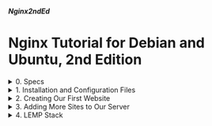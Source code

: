 ##### Nginx2ndEd
# Nginx Tutorial for Debian and Ubuntu, 2nd Edition

<details markdown="1">
<summary>
0. Specs
</summary>

---

### 0.0. The What
It's been some time after I prepared [NginxOnDebianUbuntu](NginxOnDebianUbuntu.html) tutorial. I decided to revise it with a new perspective. The old document will be available for some time, in case you'd like to check it too.

Nginx is a very powerful web server software. Some sources tell that it is one of the most used web server software with Apache.

### 0.1. Environment
I used Debian and Ubuntu server editions, namely Debian 11 & 12, Ubuntu 22.04 & 24.04 LTS Servers.

I have a test domain name: 386387.xyz. I used it for my tests. 

Unless you want to run a totally static website, you would need PHP and a database server too. So we're going to touch them a bit.

### 0.3. Sources

- [nginx.org](https://nginx.org/en/docs/)  
- [www.geeksforgeeks.org](https://www.geeksforgeeks.org/how-to-retrieve-data-from-mysql-database-using-php/)  
- [Deepseek](https://www.deepseek.com/)   
- [ChatGPT](https://chatgpt.com/) 

<br>
</details>

<details markdown="1">
<summary>
1. Installation and Configuration Files
</summary>

---
### 1.1. Installation
Upgrade repositories and install nginx package

```
sudo apt update
sudo apt install nginx --yes
```

When installed on Debian and Ubuntu, nginx (as the other daemon packages) starts automatically. You can check the service:

```
systemctl status nginx
```

Debian package maintainers prepared a sample page for the web server. You can check it:

```
sudo nano /var/www/html/index.nginx-debian.html
```

### 1.2. Configuration Files

Debian and Ubuntu installations have the following files and directories at /etc/nginx:

- **fastcgi.conf**: Contains default settings for FastCGI applications.
- **fastcgi_params**: Similar to fastcgi.conf, it defines FastCGI parameters but is more minimal. Some configurations use one or the other.
- **koi-utf**: Charset conversion maps for KOI8-R (Cyrillic encoding) to UTF-8. 
- **koi-win**: Charset conversion maps for KOI8-R (Cyrillic encoding) to Windows-1251.
- **mime.types**: Defines the mapping of file extensions to MIME types.
- **nginx.conf**: The main Nginx configuration file that includes global settings and loads other configurations.
- **proxy_params**: Contains default settings for reverse proxying requests to another server.
- **scgi_params**: Configuration parameters for handling SCGI (Simple Common Gateway Interface) requests.
- **uwsgi_params**: Defines parameters for uWSGI applications (commonly used for Python web apps).
- **win-utf**: Charset conversion map for Windows-1251 encoding.
- **conf.d/**: Stores additional Nginx configuration files that are automatically loaded. Empty on default installations.
- **modules-available/**: Contains configuration files for optional Nginx modules that can be enabled or disabled. Empty on default installations.
- **modules-enabled/**: Symbolic links to active modules from modules-available/. Empty on default installations.
- **sites-available/**: Stores virtual host configurations for different websites (like Apache’s sites-available).
- **sites-enabled/**: Contains symbolic links to active virtual host configurations from sites-available/.
- **snippets/**: Stores reusable configuration fragments that can be included in other config files (e.g., SSL settings).

Normally, we do not need to edit configuration files other than the ones in sites-available/.

### 1.3. Scripts for Enabling & Disabling Sites & Modules

If you used Apache Web Server you would remember there are commands like a2ensite, a2dissite, a2enmod, a2dismod. They are used to enable/disable sites and modules.

With the help of ChatGPT, I prepared Nginx counterparts of these commands as nxensite, nxdissite, nxenmod, and nxdismod.

#### 1.3.1. nxensite Enable a Site

This script is expected to enable a site configuration by creating a symbolic link in sites-enabled/ from sites-available/.

Let's create it:

```
sudo nano /usr/local/bin/nxensite
```

Fill as below:

```
#!/bin/bash
if [ -z "$1" ]; then
    echo "Usage: nxensite <site-name>"
    exit 1
fi

SITE="/etc/nginx/sites-available/$1"
LINK="/etc/nginx/sites-enabled/$1"

if [ ! -f "$SITE" ]; then
    echo "Site configuration '$1' does not exist in sites-available."
    exit 1
fi

ln -s "$SITE" "$LINK"
echo "Enabled site: $1"
```

Make it executable:

```
sudo chmod +x /usr/local/bin/nxensite
```

It is necessary to reload nginx after enabling a site:

```
sudo systemctl reload nginx
```

#### 1.3.2. nxdissite Disable a Site

This script is expected to disable a site configuration by removing its symbolic link from sites-enabled/.

Let's create it:

```
sudo nano /usr/local/bin/nxdissite
```

Fill as below:

```
#!/bin/bash
if [ -z "$1" ]; then
    echo "Usage: nxdissite <site-name>"
    exit 1
fi

LINK="/etc/nginx/sites-enabled/$1"

if [ ! -L "$LINK" ]; then
    echo "Site '$1' is not enabled."
    exit 1
fi

rm "$LINK"
echo "Disabled site: $1"
```


Make it executable:

```
sudo chmod +x /usr/local/bin/nxdissite
```

It is necessary to reload nginx after disabling a site:

```
sudo systemctl reload nginx
```

#### 1.3.3. nxenmod Enable a Module

This script is expected to enable a module by creating a symbolic link in mods-enabled/ from mods-available/.

Let's create it:

```
sudo nano /usr/local/bin/nxenmod
```

Fill as below:

```
#!/bin/bash
if [ -z "$1" ]; then
    echo "Usage: nxenmod <module-name>"
    exit 1
fi

MOD="/etc/nginx/modules-available/$1.conf"
LINK="/etc/nginx/modules-enabled/$1.conf"

if [ ! -f "$MOD" ]; then
    echo "Module configuration '$1.conf' does not exist in modules-available."
    exit 1
fi

ln -s "$MOD" "$LINK"
echo "Enabled module: $1"
```

Make it executable:

```
sudo chmod +x /usr/local/bin/nxenmod
```

It is necessary to restart nginx after enabling a module:

```
sudo systemctl restart nginx
```

#### 1.3.4. nxdismod Disable a Module

This script is expected to disable a module by removing its symbolic link from mods-enabled/.

Let's create it:

```
sudo nano /usr/local/bin/nxdismod
```

Fill as below:

```
#!/bin/bash
if [ -z "$1" ]; then
    echo "Usage: nxdismod <module-name>"
    exit 1
fi

LINK="/etc/nginx/modules-enabled/$1.conf"

if [ ! -L "$LINK" ]; then
    echo "Module '$1' is not enabled."
    exit 1
fi

rm "$LINK"
echo "Disabled module: $1"
```

Make it executable:

```
sudo chmod +x /usr/local/bin/nxdismod
```

It is necessary to restart nginx after disabling a module:

```
sudo systemctl restart nginx
```

<br>
</details>

<details markdown="1">
<summary>
2. Creating Our First Website
</summary>

---
### 2.0. Explanations

When Nginx is installed, it creates a configuraiton file in sites-available/ directory with the name default. 

Configuration file default comes enabled, that is linked to sites-enabled/ directory. 

Like Apache, there are 4 steps to create a web site on Nginx Web Server.

1. Prepare a place for the website contents and put the contents in there. Generally, a directory under /var/www is fine.
2. Create a configuration file for the site in /etc/nginx/sites-available/
3. Enable the site with nx2ensite command (or by just linking it to /etc/nginx/sites-enabled/ directory yourself).
4. Reload Nginx daemon.

### 2.1. Configure the Website
#### 2.1.1. Prepare Website Home

Make a home for our website:

```
sudo mkdir /var/www/386387.xyz
```

Create a sample home page

```
sudo nano /var/www/386387.xyz/index.html
```

Fill as below:

```
<html>
<title>386387.xyz Test Page</title>
<body>
<h1>386387.xyz Test Page</h1>
<p>386387.xyz and www.386387.xyz land here.</p>
</body>
</html>
```

Make Nginx daemon user own the directory and files:

```
sudo chown -R www-data:www-data /var/www/386387.xyz
```

Change all directory permissions to 755 and file permissions to 644

```
sudo find /var/www/386387.xyz -type d -exec chmod 755 {} \;
sudo find /var/www/386387.xyz -type f -exec chmod 644 {} \;
```

### 2.1.2. Create Website Configuration 

Disable the default site configuration, we don't need it anymore

```
sudo nxdissite default
```

Create the configuration file of the site

```
sudo nano /etc/nginx/sites-available/386387.xyz
```

Fill as below:

```
server {
   listen 80;
   listen [::]:80;
   root /var/www/386387.xyz;
   index index.html index.htm;
   server_name 386387.xyz www.386387.xyz;
   access_log /var/log/nginx/386387.xyz.access.log;
   error_log /var/log/nginx/386387.xyz.error.log;
   location / {
      try_files $uri $uri/ =404;
   }
   server_tokens off;
}
```

Line by line explanation of the configuration file

- Start of the site configuration. 
- Listen IP version 4 at port 80.
- Listen IP version 6 at port 80.
- Root directory is /var/www/x386387.xyz.
- Index file (default file) is one of the followings in order.
- Server names are 386387.xyz and www.386387.xyz.
- Access log is: /var/log/nginx/386387.xyz.access.log
- Error log is: /var/log/nginx/386387.xyz.error.log
- For the location in root (and subfolders), try the given name as a file, then as a folder, if can't find, send 404 error message.
- Don't display server version at error (and other) messages.
- End of the site configuration.

### 2.1.3. Enable the Website
Enable the site and reload Nginx daemon.

```
sudo nxensite 386387.xyz
sudo systemctl reload nginx
```

Our site is ready. Assuming 386387.xyz points to the IP of the server, we can reach our site by reaching to the following URL:

```
http://386387.xyz
```

### 2.2. Add SSL (TLS) Support
#### 2.2.1. Install Certbot

Thanks to [Let's Encrypt](https://letsencrypt.org/) we can get free certificates and let our site to be connected by HTTPS. We use [certbot](https://certbot.eff.org/) tool to automatically install and update the certificates.

Let's Encrypt certificates last 3 months, they have to be renewed periodically. Certbot tool handles acquiring and renewing tasks.

Install certbot:

```
sudo apt update
sudo apt install certbot --yes
```

#### 2.2.2.Get the Certificates

Get the certificates with certbot:

```
sudo certbot certonly -d 386387.xyz,www.386387.xyz --agree-tos --webroot
```

- **certonly**: Get the certificates only, do not install them
- **-d ...**: Get a certificate for all these domains
- **--agree-tos**: Accept the terms of services
- **--webroot**: Put challenge (authentication) files to a webroot folder. If you don't have a web server installed, then certbot may span a temporary web server to authenticate. But we already have 1 so we don't need it.


It asks for your email to inform you if needed and asks to share your email address with EFF, you can answer Y if you want. 

Then asks for the webroot directory of the domain, you can enter yours, mine is ```/var/www/386387.xyz```.

If you are getting a certificate for more than 1 domains like me, it asks for other's webroot too, you can select 2 as the other webroot.

Our certificates are installed as following:

```
Certificate is saved at: /etc/letsencrypt/live/386387.xyz/fullchain.pem
Key is saved at:         /etc/letsencrypt/live/386387.xyz/privkey.pem
```

#### 2.2.3. Create HTTPS Site Configuration

Now we need to prepare a configuration for the HTTPS site.

```
sudo nano /etc/nginx/sites-available/386387.xyz-ssl
```

Fill as below:

```
server {
   listen 443 ssl;
   listen [::]:443 ssl;
   root /var/www/386387.xyz;
   index index.html index.htm;
   server_name 386387.xyz www.386387.xyz;
   access_log /var/log/nginx/386387.xyz.access.log;
   error_log /var/log/nginx/386387.xyz.error.log;
   ssl_certificate /etc/letsencrypt/live/386387.xyz/fullchain.pem;
   ssl_certificate_key /etc/letsencrypt/live/386387.xyz/privkey.pem;
   ssl_session_timeout 5m;
   location / {
      try_files $uri $uri/ =404;
   }
   server_tokens off;
}
```

There are 3 unfamiliar lines starting with ssl, they say SSL certificates are at the given paths and session timeout is 5 minutes.

Our HTTPS site is ready at ```https://386387.xyz```after we enable the new configuration and reload the Nginx daemon:

```
sudo nxensite 386387.xyz-ssl
sudo systemctl reload nginx
```

#### 2.2.4. HTTP to HTTPS Redirection

Our site works as HTTPS, but there is one some more work to do.

Whenever someone tries to connect to https://386387.xyz, they meet our HTTPS site. But if someone tries to connect to http://386387.xyz, they get to our plain HTTP site. 

We can redirect our HTTP site to HTTPS site to overcome this little problem.

Edit our HTTP site configuration:

```
sudo nano /etc/nginx/sites-available/386387.xyz
```

Change as below :

```
server {
   listen 80;
   listen [::]:80;
   index index.html index.htm;
   server_name 386387.xyz www.386387.xyz;
   access_log /var/log/nginx/386387.xyz.access.log;
   error_log /var/log/nginx/386387.xyz.error.log;
   location ^~ /.well-known/acme-challenge {
       allow all; 
       root /var/www/386387.xyz;
   }
    location / {
       return 301 https://$host$request_uri;
    }   server_tokens off;
}
```

Certbot puts some files on .well-know/acme-challenge/ directory to authenticate the server. The lines we added redirects the other requests to the HTTPS site.

Reload the Nginx daemon and we are (almost) done.

```
sudo systemctl reload nginx
```


### 2.2.5. Certbot Hooks

When the time comes, certbot renews the certificates. But Nginx doesn't know that and tries to use the old ones. That means our HTTPS site does not work anymore. 

To handle this situation, we need to find a way to reload Nginx when certbot renews the certificates.

Certbot runs all scripts in the  /etc/letsencrypt/renewal-hooks/deploy directory after a successfull renewal. We'll put a script there.

```
sudo nano /etc/letsencrypt/renewal-hooks/deploy/reloadnginx.sh
```

Fill as below:

```
#!/bin/bash
systemctl reload nginx
```

Make the script executable

```
sudo chmod +x /etc/letsencrypt/renewal-hooks/deploy/reloadnginx.sh
```
<br>
</details>

<details markdown="1">
<summary>
3. Adding More Sites to Our Server
</summary>

---
### 3.0. Explanations

Nginx server can host many sites. Actually there is no limit on the number of the sites, you can add sites as much as your server's CPU and RAM allows.

We're going to add some more sites with different properties

- Local access only
- Only Accessible by 2 IPs
- Reverse proxy configuration
- Custom error pages
- Listening on a different port
- No access logs

There will be only HTTP configurations for these sites, you can add HTTPS access to them as in step 2.2.

### 3.1. Local Access Only
Our site will allow access only from the server, no other IP's will be able to access it.

These type of sites can be used for management purposes.

Create a home for the site, a sample HTML, configure permissions and ownerships.

```
sudo mkdir /var/www/srv1
sudo touch /var/www/srv1/index.html
sudo chown -R www-data:www-data /var/www/srv1
sudo find /var/www/srv1 -type d -exec chmod 755 {} \;
sudo find /var/www/srv1 -type f -exec chmod 644 {} \;
```

Fill sample HTML

```
sudo nano /var/www/srv1/index.html
```

Fill as below:

```
<html>
<title>srv1.386387.xyz Test Page</title>
<body>
<h1>srv1.386387.xyz Test Page</h1>
<p>Local access only</p>
</body>
</html>
```

Create configuration for the site

```
sudo nano /etc/nginx/sites-available/srv1
```

```
server {
   listen 127.0.0.1:80;
   root /var/www/srv1;
   index index.html index.htm;
   server_name srv1.386387.xyz;
   access_log /var/log/nginx/srv1.access.log;
   error_log /var/log/nginx/srv1.error.log;
   location / {
      try_files $uri $uri/ =404;
   }
   server_tokens off;
}
```

Enable the site and reload Nginx daemon

```
sudo nxensite srv1
sudo systemctl reload nginx
```

You will not be able to reach to the site at ```http://srv1.386387.xyz```, but if you run the following command on the server, it will retrieve the HTML:

```
curl 127.0.0.1
```

### 3.2. Only Accessible by 2 IPs
Only 2 given IPs will be able to access this site.

These type of sites can be used to serve to only some selected persons.

Create a home for the site, a sample HTML, configure permissions and ownerships.

```
sudo mkdir /var/www/srv2
sudo touch /var/www/srv2/index.html
sudo chown -R www-data:www-data /var/www/srv2
sudo find /var/www/srv2 -type d -exec chmod 755 {} \;
sudo find /var/www/srv2 -type f -exec chmod 644 {} \;
```

Fill sample HTML

```
sudo nano /var/www/srv2/index.html
```

Fill as below:

```
<html>
<title>srv2.386387.xyz Test Page</title>
<body>
<h1>srv2.386387.xyz Test Page</h1>
<p>Only 2 IPs can access.</p>
</body>
</html>
```

Create configuration for the site

```
sudo nano /etc/nginx/sites-available/srv2
```

Fill as below:

```
server {
   listen 80;
   root /var/www/srv2;
   index index.html index.htm;
   server_name srv2.386387.xyz;
   allow 195.174.44.28;
   allow 138.199.28.46;
   deny all;
   location / {
      try_files $uri $uri/ =404;
   }
}
```

Enable the site and reload Nginx daemon

```
sudo nxensite srv2
sudo systemctl reload nginx
```

Only 2 given IPs will be able to access to the site, the other will have Forbidden message.

You can add more IPs or even IP blocks as following:

```
      allow 195.174.44.0/24;
```

### 3.3. Reverse Proxy Configuration

Some software supplies locally running mini web servers. One of them is RSpamd. You can only access them from the server they are running.

Using Apache's Reverse Proxy module, we can access them from outside the server too.

We can simulate such a system, open another terminal window on your server and type the following commands, that terminal will stay busy:

```
mkdir /tmp/test
echo Test > /tmp/test/index.html
cd /tmp/test
python3 -m http.server 8080 --bind 127.0.0.1
```

Now if you run the following command on another terminal for your server:

```
curl 127.0.0.1:8080
```

You will see it is replying with Test

This mini server can be accessed from our server only, and we'll make it accessible from the world too.

Create a configuration for the site

```
sudo nano /etc/nginx/sites-available/srv3
```

Fill as below:

```
server {
   listen 80;
   server_name srv3.386387.xyz;
   access_log /var/log/nginx/srv3.access.log;
   error_log /var/log/nginx/srv3.error.log;
   location / {
        proxy_pass         http://127.0.0.1:8080;
        proxy_set_header   Host $host;
        proxy_set_header   X-Real-IP $remote_addr;
        proxy_set_header   X-Forwarded-For $proxy_add_x_forwarded_for;
        proxy_set_header   X-Forwarded-Proto $scheme;
    }
}
```

Enable the site and reload Nginx daemon

```
sudo nxensite srv3
sudo systemctl reload nginx
```

Now, when you browse ```http://srv3.386387.xyz/``` you will access to the local server.

Remember terminating the local server at the other terminal.


### 3.4. Custom Error Pages

When there is an error, Nginx server inform us with an error page. The most occuring error is 404, page not found. But there are other errors too.

We can change the error pages as we like. Let's try it.

Create a home for the site, a sample HTML, 404 error page HTML, configure permissions and ownerships.

```
sudo mkdir /var/www/srv4
sudo touch /var/www/srv4/index.html
sudo touch /var/www/srv4/404.html
sudo chown -R www-data:www-data /var/www/srv4
sudo find /var/www/srv4 -type d -exec chmod 755 {} \;
sudo find /var/www/srv4 -type f -exec chmod 644 {} \;
```

Fill sample HTML

```
sudo nano /var/www/srv4/index.html
```

Fill as below:

```
<html>
<title>srv4.386387.xyz Test Page</title>
<body>
<h1>srv4.386387.xyz Test Page</h1>
<p>This site has a modified error 404 page.</p>
</body>
</html>
```

Fill error page HTML

```
sudo nano /var/www/srv4/404.html
```

Fill as below:

```
<html>
<title>I cannot find the page</title>
<body>
<h1>I cannot find the page</h1>
<p>May I ask you to change the address you're browsing?</p>
</body>
</html>
```

Create a configuration for the site

```
sudo nano /etc/nginx/sites-available/srv4
```

Fill as below:

```
server {
   listen 80;
   listen [::]:80;
   root /var/www/srv4;
   index index.html index.htm;
   server_name srv4.386387.xyz;
   access_log /var/log/nginx/srv4.access.log;
   error_log /var/log/nginx/srv4.error.log;
   error_page 404 /404.html;
   # internal directive makes those files can’t be accessed directly by users.
   location = /errors/404.html {
        internal;
   }
   server_tokens off;
}
```

Enable the site and reload Apache daemon

```
sudo nxensite srv4
sudo systemctl reload nginx
```

When you visit ```http://srv4.386387.xyz``` you can see the main page, visit ```http://srv4.386387/test``` to see the custom error page.

### 3.5. Listening on a Different Port

Normally web servers listen on ports 80 (HTTP) and 443 (HTTPS). But sometimes it might be necessary to use the other ports.

We are going to configure our server to listen on port 8080.

Create a home for the site, a sample HTML, configure permissions and ownerships.

```
sudo mkdir /var/www/srv5
sudo touch /var/www/srv5/index.html
sudo chown -R www-data:www-data /var/www/srv5
sudo find /var/www/srv5 -type d -exec chmod 755 {} \;
sudo find /var/www/srv5 -type f -exec chmod 644 {} \;
```

Fill sample HTML

```
sudo nano /var/www/srv5/index.html
```

Fill as below:

```
<html>
<title>srv5.386387.xyz Test Page</title>
<body>
<h1>srv5.386387.xyz Test Page</h1>
<p>This site listens on port 8080.</p>
</body>
</html>
```

Create a configuration for the site

```
sudo nano /etc/nginx/sites-available/srv5
```

Fill as below:

```
server {
   listen 8080;
   root /var/www/srv5;
   index index.html index.htm;
   server_name srv5.386387.xyz;
   access_log /var/log/nginx/srv5.access.log;
   error_log /var/log/nginx/srv5.error.log;
   location / {
      try_files $uri $uri/ =404;
   }
   server_tokens off;
}
```

Enable the site and reload Nginx daemon

```
sudo nxensite srv5
sudo systemctl reload nginx
```

Now you can visit ```http://srv5.386387.xyz:8080``` to see our new site.

### 3.6. No Access Logs

We want our site to have no access logs. There might be a lot of reason for that. One reason that comes to my mind is privacy. 

Create a home for the site, a sample HTML, configure permissions and ownerships.

```
sudo mkdir /var/www/srv6
sudo touch /var/www/srv6/index.html
sudo chown -R www-data:www-data /var/www/srv5
sudo find /var/www/srv6 -type d -exec chmod 755 {} \;
sudo find /var/www/srv6 -type f -exec chmod 644 {} \;
```

Fill sample HTML

```
sudo nano /var/www/srv6/index.html
```

Fill as below:

```
<html>
<title>srv6.386387.xyz Test Page</title>
<body>
<h1>srv6.386387.xyz Test Page</h1>
<p>We do not collect access logs.</p>
</body>
</html>
```

Create a configuration for the site

```
sudo nano /etc/nginx/sites-available/srv6
```

Fill as below:

```
server {
   listen 80;
   root /var/www/srv6
   index index.html index.htm;
   server_name srv6.386387.xyz;
   access_log off;
   error_log /var/log/nginx/srv6.error.log;
   location / {
      try_files $uri $uri/ =404;
   }
   server_tokens off;
}
```


Enable the site and reload Nginx daemon

```
sudo nxensite srv6
sudo systemctl reload nginx
```

Now you can visit ```http://srv6.386387.xyz``` to see our new site.

If you want to disable error logs too, you can change the following line in the site config: 

```
   error_log /var/log/nginx/srv6.error.log;
```

as

```
   error_log /dev/null crit;
```

<br>
</details>

<details markdown='1'>
<summary>
4. LEMP Stack
</summary>

---
- L: Linux (Debian or Ubuntu in our case)
- E: Nginx (Enginx actually)
- M: Mariadb (or Mysql if you love Or*cle so much)
- P: PHP, Python, or Perl (PHP in our case)

So not a big deal, we'll install Mariadb and PHP and connect them with Nginx.

### 4.1. Install Mariadb, Php and Necessary Dependencies.

- php-cli   : PHP client package
- php-fpm   : To run php as a cgi, nginx doesn't have a native support for PHP 
- php-mysql : For php to connect to mariadb

```
sudo apt install --yes mariadb-server php-cli php-fpm php-mysql
```

### 4.2. Configure a Site for PHP

Let's use our srv6.386387.xyz site for LEMP testing.

```
sudo nano /etc/nginx/sites-available/srv6
```

Change as below:


```
server {
   listen 80;
   root /var/www/srv6;
   index index.html index.htm;
   server_name srv6.386387.xyz;
   access_log off;
   error_log /var/log/nginx/srv6.error.log;
   location / {
      try_files $uri $uri/ =404;
   }
   location ~ \.php$ {
      fastcgi_pass unix:/run/php/php-fpm.sock;
      include fastcgi.conf;
   }
   server_tokens off;
}
```

Reload nginx

```
sudo systemctl reload nginx
```
 
### 4.3. Test it

We'll create a test database, a table in that database, add some rows to  the table on Mariadb. We will also create a test PHP file with the PHP  code to retrieve the data from the database and display it as HTML. 

#### 4.3.1. DB Operations

Connect to Mariadb shell

```
sudo mariadb
```

Create mysampledb database, connect to it, create a table, fill the table, create a user with the access permission on that database and the table.

**Run on Mariadb shell**

```
CREATE DATABASE mysampledb;
USE mysampledb;
CREATE TABLE Employees (Name char(15), Age int(3), Occupation char(15));
INSERT INTO Employees VALUES ('Joe Smith', '26', 'Ninja');
INSERT INTO Employees VALUES ('John Doe', '33', 'Sleeper');
INSERT INTO Employees VALUES ('Mariadb Server', '14', 'RDBM');
GRANT ALL ON mysampledb.* TO 'appuser'@'localhost' IDENTIFIED BY 'password';
exit
```

#### 4.3.2. Create Test PHP
```
sudo nano /var/www/srv6/test.php
```

Fill it as below

```
<?php
   $mycon = new mysqli("localhost", "appuser", "password", "mysampledb");
   if ($mycon->connect_errno)
   {
      echo "Connection Error";
      exit();
   }
   $mysql = "SELECT * FROM Employees";
   $result = ($mycon->query($mysql));
   $rows = [];
   if ($result->num_rows > 0)
    {
        $rows = $result->fetch_all(MYSQLI_ASSOC);
    }
?>
<!DOCTYPE html>
<html>
<body>
    <table>
        <thead>
            <tr>
                <th>Name</th>
                <th>Age</th>
                <th>Occupation</th>
            </tr>
        </thead>
        <tbody>
            <?php
               if(!empty($rows))
               foreach($rows as $row)
              {
            ?>
            <tr>
                <td><?php echo $row['Name']; ?></td>
                <td><?php echo $row['Age']; ?></td>
                <td><?php echo $row['Occupation']; ?></td>
            </tr>
            <?php } ?>
        </tbody>
    </table>
</body>
</html>
<?php
    mysqli_close($conn);
?>
```

Now go to below address to see if it is working:  
```http://srv6.386387.xyz/test.php```

<br>
</details>



